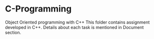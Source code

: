 # C-Programming
Object Oriented programming with C++
This folder contains assignment developed in C++.
Details about each task is mentioned in Document section.
